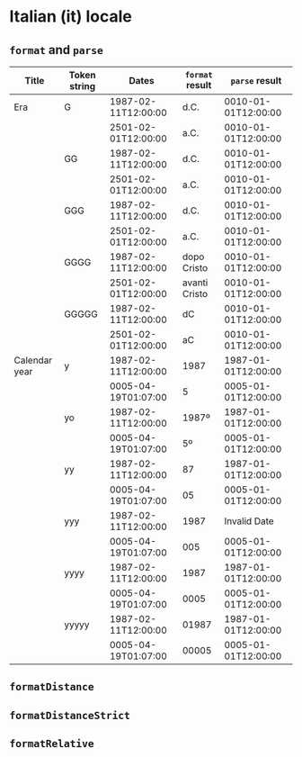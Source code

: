 # Italian (it) locale

## `format` and `parse`

| Title | Token string | Dates | `format` result | `parse` result |
|-------|--------------|-------|-------------------|------------------|
| Era | G | 1987-02-11T12:00:00 | d.C. | 0010-01-01T12:00:00 |
| | | 2501-02-01T12:00:00 | a.C. | 0010-01-01T12:00:00 |
| | GG | 1987-02-11T12:00:00 | d.C. | 0010-01-01T12:00:00 |
| | | 2501-02-01T12:00:00 | a.C. | 0010-01-01T12:00:00 |
| | GGG | 1987-02-11T12:00:00 | d.C. | 0010-01-01T12:00:00 |
| | | 2501-02-01T12:00:00 | a.C. | 0010-01-01T12:00:00 |
| | GGGG | 1987-02-11T12:00:00 | dopo Cristo | 0010-01-01T12:00:00 |
| | | 2501-02-01T12:00:00 | avanti Cristo | 0010-01-01T12:00:00 |
| | GGGGG | 1987-02-11T12:00:00 | dC | 0010-01-01T12:00:00 |
| | | 2501-02-01T12:00:00 | aC | 0010-01-01T12:00:00 |
| Calendar year | y | 1987-02-11T12:00:00 | 1987 | 1987-01-01T12:00:00 |
| | | 0005-04-19T01:07:00 | 5 | 0005-01-01T12:00:00 |
| | yo | 1987-02-11T12:00:00 | 1987º | 1987-01-01T12:00:00 |
| | | 0005-04-19T01:07:00 | 5º | 0005-01-01T12:00:00 |
| | yy | 1987-02-11T12:00:00 | 87 | 1987-01-01T12:00:00 |
| | | 0005-04-19T01:07:00 | 05 | 0005-01-01T12:00:00 |
| | yyy | 1987-02-11T12:00:00 | 1987 | Invalid Date |
| | | 0005-04-19T01:07:00 | 005 | 0005-01-01T12:00:00 |
| | yyyy | 1987-02-11T12:00:00 | 1987 | 1987-01-01T12:00:00 |
| | | 0005-04-19T01:07:00 | 0005 | 0005-01-01T12:00:00 |
| | yyyyy | 1987-02-11T12:00:00 | 01987 | 1987-01-01T12:00:00 |
| | | 0005-04-19T01:07:00 | 00005 | 0005-01-01T12:00:00 |

## `formatDistance`

## `formatDistanceStrict`

## `formatRelative`

